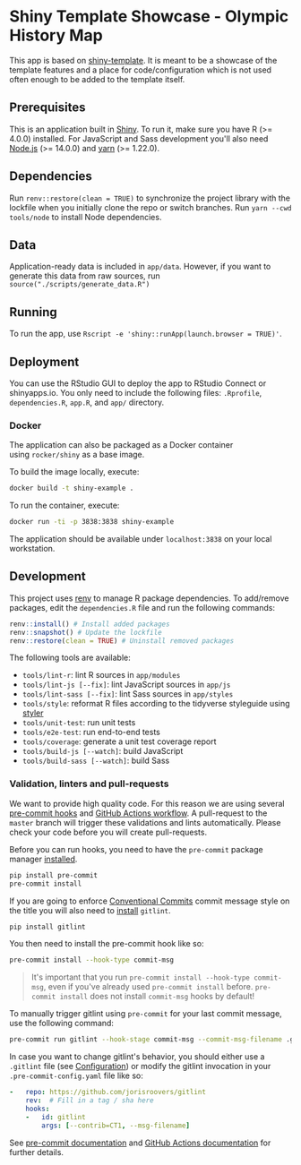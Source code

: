 # Shiny Template Showcase - Olympic History Map
This app is based on [shiny-template](https://github.com/Appsilon/shiny-template).
It is meant to be a showcase of the template features
and a place for code/configuration which is not used often enough to be added to the template itself.

## Prerequisites
This is an application built in [Shiny](https://shiny.rstudio.com/).
To run it, make sure you have R (>= 4.0.0) installed.
For JavaScript and Sass development you'll also need
[Node.js](https://nodejs.org/en/download/) (>= 14.0.0)
and [yarn](https://classic.yarnpkg.com/en/docs/install) (>= 1.22.0).

## Dependencies
Run `renv::restore(clean = TRUE)` to synchronize the project library with the lockfile
when you initially clone the repo or switch branches.
Run `yarn --cwd tools/node` to install Node dependencies.

## Data
Application-ready data is included in `app/data`.
However, if you want to generate this data from raw sources, run `source("./scripts/generate_data.R")`

## Running
To run the app, use `Rscript -e 'shiny::runApp(launch.browser = TRUE)'`.

## Deployment
You can use the RStudio GUI to deploy the app to RStudio Connect or shinyapps.io.
You only need to include the following files:
`.Rprofile`, `dependencies.R`, `app.R`, and `app/` directory.

### Docker
The application can also be packaged as a Docker container using `rocker/shiny` as a
base image.

To build the image locally, execute:
```bash
docker build -t shiny-example .
```

To run the container, execute:
```bash
docker run -ti -p 3838:3838 shiny-example
```

The application should be available under `localhost:3838` on your local
workstation.

## Development
This project uses [renv](https://rstudio.github.io/renv/) to manage R package dependencies.
To add/remove packages, edit the `dependencies.R` file and run the following commands:
```r
renv::install() # Install added packages
renv::snapshot() # Update the lockfile
renv::restore(clean = TRUE) # Uninstall removed packages
```

The following tools are available:
* `tools/lint-r`: lint R sources in `app/modules`
* `tools/lint-js [--fix]`: lint JavaScript sources in `app/js`
* `tools/lint-sass [--fix]`: lint Sass sources in `app/styles`
* `tools/style`: reformat R files according to the tidyverse styleguide
  using [styler](https://github.com/r-lib/styler)
* `tools/unit-test`: run unit tests
* `tools/e2e-test`: run end-to-end tests
* `tools/coverage`: generate a unit test coverage report
* `tools/build-js [--watch]`: build JavaScript
* `tools/build-sass [--watch]`: build Sass

### Validation, linters and pull-requests

We want to provide high quality code. For this reason we are using several
[pre-commit hooks](.pre-commit-config.yaml) and [GitHub Actions
workflow](.github/workflows/precommit.yaml). A pull-request to the `master`
branch will trigger these validations and lints automatically. Please check your
code before you will create pull-requests.

Before you can run hooks, you need to have the `pre-commit` package manager
[installed](https://pre-commit.com#install).

```bash
pip install pre-commit
pre-commit install
```

If you are going to enforce [Conventional
Commits](https://www.conventionalcommits.org/) commit message style on the title
you will also need to
[install](https://jorisroovers.com/gitlint/#getting-started) `gitlint`.

```bash
pip install gitlint
```

You then need to install the pre-commit hook like so:
```bash
pre-commit install --hook-type commit-msg
```

> It's important that you run `pre-commit install --hook-type commit-msg`, even
> if you've already used `pre-commit install` before. `pre-commit install` does
> not install `commit-msg` hooks by default!

To manually trigger gitlint using `pre-commit` for your last commit message, use the following command:
```sh
pre-commit run gitlint --hook-stage commit-msg --commit-msg-filename .git/COMMIT_EDITMSG
```

In case you want to change gitlint's behavior, you should either use a `.gitlint` file
(see [Configuration](https://jorisroovers.com/gitlint/configuration)) or modify the gitlint invocation in
your `.pre-commit-config.yaml` file like so:
```yaml
-   repo: https://github.com/jorisroovers/gitlint
    rev:  # Fill in a tag / sha here
    hooks:
    -   id: gitlint
        args: [--contrib=CT1, --msg-filename]
```

See [pre-commit documentation](https://pre-commit.com/) and [GitHub Actions
documentation](https://docs.github.com/en/actions) for further details.
